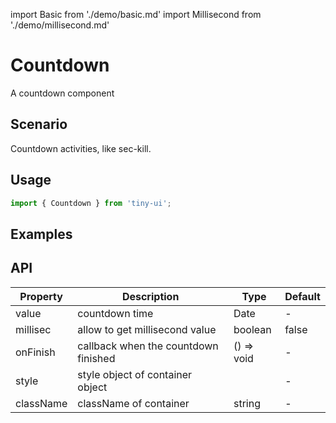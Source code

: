 import Basic from './demo/basic.md'
import Millisecond from './demo/millisecond.md'

# Countdown

A countdown component

## Scenario

Countdown activities, like sec-kill.

## Usage

```js
import { Countdown } from 'tiny-ui';
```

## Examples

<layout>
  <column>
    <Basic/>
  </column>
  <column>
    <Millisecond/>
  </column>
</layout>

## API

| Property    | Description                          | Type              | Default |
| ----------- | ------------------------------------ | ----------------- | ------- |
| value       | countdown time                       | Date              | -       |
| millisec    | allow to get millisecond value       | boolean           | false   |
| onFinish    | callback when the countdown finished | () => void        | -       |
| style	      | style object of container	object     |                   | -       |
| className	  | className of container               | string            | -       |

